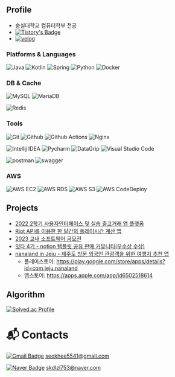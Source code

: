## Profile
- 숭실대학교 컴퓨터학부 전공
- [![Tistory's Badge](https://github-readme-tistory-card.vercel.app/api/badge?name=Tistory)](https://hseoky-devleop.tistory.com/)
- [![velog](http://img.shields.io/badge/-velog-20C997?style=flat-square&logo=velog&logoColor=white)](https://velog.io/@seoky1219/posts)


### Platforms & Languages
![Java](https://img.shields.io/badge/java-007396?style=for-the-badge&logo=java&logoColor=white)
![Kotlin](https://img.shields.io/badge/Kotlin-7F52FF?style=for-the-badge&logo=Kotlin&logoColor=white)
![Spring](https://img.shields.io/badge/Spring-6DB33F.svg?&style=for-the-badge&logo=Spring&logoColor=white)
![Python](https://img.shields.io/badge/Python-3776AB.svg?&style=for-the-badge&logo=Python&logoColor=white)
![Docker](https://img.shields.io/badge/Docker-2496ED.svg?&style=for-the-badge&logo=Docker&logoColor=white)

### DB & Cache
![MySQL](https://img.shields.io/badge/MySQL-4479A1.svg?&style=for-the-badge&logo=MySQL&logoColor=white)
![MariaDB](https://img.shields.io/badge/MariaDB-003545.svg?&style=for-the-badge&logo=MariaDB&logoColor=white)

![Redis](https://img.shields.io/badge/Redis-DC382D.svg?&style=for-the-badge&logo=Redis&logoColor=white)

### Tools
![Git](https://img.shields.io/badge/Git-F05032.svg?&style=for-the-badge&logo=Git&logoColor=white)
![Github](https://img.shields.io/badge/Github-181717.svg?&style=for-the-badge&logo=Github&logoColor=white)
![Github Actions](https://img.shields.io/badge/Github%20actions-2088FF.svg?&style=for-the-badge&logo=GithubActions&logoColor=white)
![Nginx](https://img.shields.io/badge/Nginx-569A31.svg?&style=for-the-badge&logo=Nginx&logoColor=white)

![Intellij IDEA](https://img.shields.io/badge/Intellij%20Idea-000000.svg?&style=for-the-badge&logo=intellij%20IDEA&logoColor=white)
![Pycharm](https://img.shields.io/badge/Pycharm-000000.svg?&style=for-the-badge&logo=pycharm&logoColor=white)
![DataGrip](https://img.shields.io/badge/dataGrip-000000.svg?&style=for-the-badge&logo=datagrip&logoColor=white)
![Visual Studio Code](https://img.shields.io/badge/Visual%20Studio%20Code-007ACC.svg?&style=for-the-badge&logo=Visual%20Studio%20Code&logoColor=white)

![postman](https://img.shields.io/badge/postman-FF6C37.svg?&style=for-the-badge&logo=postman&logoColor=white)
![swagger](https://img.shields.io/badge/swagger-85EA2D.svg?&style=for-the-badge&logo=swagger&logoColor=white)

### AWS
![AWS EC2](https://img.shields.io/badge/Amazon%20Ec2-FF9900.svg?&style=for-the-badge&logo=Amazon%20ec2&logoColor=white)
![AWS RDS](https://img.shields.io/badge/Amazon%20rds-527FFF.svg?&style=for-the-badge&logo=Amazon%20rds&logoColor=white)
![AWS S3](https://img.shields.io/badge/Amazon%20s3-569A31.svg?&style=for-the-badge&logo=Amazon%20s3&logoColor=white)
![AWS CodeDeploy](https://img.shields.io/badge/Amazon%20codedeploy-2496ED.svg?&style=for-the-badge&logo=&logoColor=white)


## Projects
- [2022 2학기 사용자인터페이스 및 실습 중고거래 앱 플랫폼](https://github.com/heeeeeseok/UserInterfaceAPP)
- [Riot API를 이용한 한 달간의 플레이시간 계산 앱](https://github.com/heeeeeseok/playTimeRank)
- [2023 교내 소프트웨어 공모전](https://github.com/AlwaysCare)
- [잇타 4기 - notion 템플릿 공유 판매 커뮤니티(우수상 수상)](https://github.com/heeeeeseok/Notionable-Backend)
- [nanaland in Jeju - 제주도 방문 외국인 관광객을 위한 여행지 추천 앱](https://github.com/Travel-in-nanaland/Back-end)
  - 플레이스토어: https://play.google.com/store/apps/details?id=com.jeju.nanaland
  - 앱스토어: https://apps.apple.com/app/id6502518614

## Algorithm
[![Solved.ac Profile](http://mazassumnida.wtf/api/v2/generate_badge?boj=hsh5541)](https://solved.ac/hsh5541/)

# :mailbox_with_mail: Contacts
[![Gmail Badge](https://img.shields.io/badge/Gmail-d14836?style=flat-square&logo=Gmail&logoColor=white)](mailto:seokhee5541@gmail.com)  seokhee5541@gmail.com

[![Naver Badge](https://img.shields.io/badge/Naver-03C75A?style=flat-square&logo=Naver&logoColor=white)](mailto:skdlzl753@naver.com)  skdlzl753@naver.com

